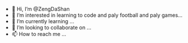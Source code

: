- 👋 Hi, I’m @ZengDaShan
- 👀 I’m interested in learning to code and paly football and paly games...
- 🌱 I’m currently learning ...
- 💞️ I’m looking to collaborate on ...
- 📫 How to reach me ...

<!---
ZengDaShan/ZengDaShan is a ✨ special ✨ repository because its `README.md` (this file) appears on your GitHub profile.
You can click the Preview link to take a look at your changes.
--->
